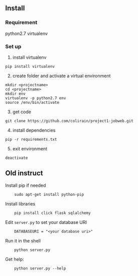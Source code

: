 
## Install
### Requirement
python2.7 
virtualenv
### Set up
1. install virtualenv 
```
pip install virtualenv
```
2. create folder and activate a virtual environment
```
mkdir <projectname>
cd <projectname>
mkdir env 
virtualenv -p python2.7 env 
source /env/bin/activate
```
3. get code
```
git clone https://github.com/colirain/project1-jobweb.git
```
4. install dependencies
```
pip -r requirements.txt
```
5. exit environment
```
deactivate
```

## Old instruct
Install pip if needed

        sudo apt-get install python-pip

Install libraries

        pip install click flask sqlalchemy


Edit `server.py` to set your database URI

        DATABASEURI = "<your database uri>"


Run it in the shell


        python server.py

Get help:

        python server.py --help

      
